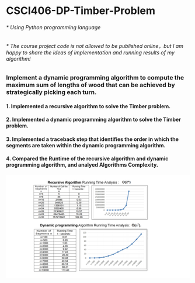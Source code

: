 # CSCI406-DP-Timber-Problem
###### * Using Python programming language 
###### * The course project code is not allowed to be published online，but I am happy to share the ideas of implementation and running results of my algorithm!

### Implement a dynamic programming algorithm to compute the maximum sum of lengths of wood that can be achieved by strategically picking each turn.

#### 1. Implemented a recursive algorithm to solve the Timber problem.
#### 2.  Implemented a dynamic programming algorithm to solve the Timber problem.
#### 3. Implemented a traceback step that identifies the order in which the segments are taken within the dynamic programming algorithm.
#### 4. Compared the Runtime of the recursive algorithm and dynamic programming algorithm, and analyed Algorithms Complexity.

![image](https://github.com/pingzhang1004/CSCI406-DP-Timber-Problem/blob/main/Recursive_DP_Analysis.png)
